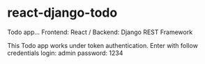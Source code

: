 # react-django-todo
Todo app... Frontend: React / Backend: Django REST Framework

This Todo app works under token authentication.
Enter with follow credentials
login: admin
password: 1234
